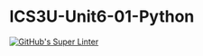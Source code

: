 # ICS3U-Unit6-01-Python

[![GitHub's Super Linter](https://github.com/Seti-Ngabo/ICS3U-Unit6-01-Python/workflows/GitHub's%20Super%20Linter/badge.svg)](https://github.com/Seti-Ngabo/ICS3U-Unit6-01-Python/actions)
